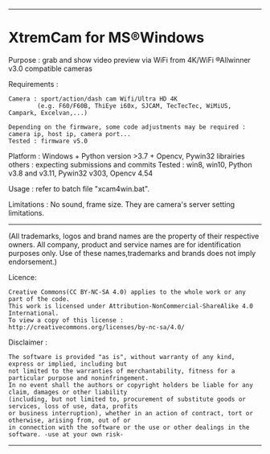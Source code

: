 -------------------------------------------------------------------------------------------------------------
#			XtremCam for MS®Windows

Purpose :	grab and show video preview via WiFi from 4K/WiFi ®Allwinner v3.0 compatible cameras

Requirements :

	Camera : sport/action/dash cam Wifi/Ultra HD 4K
			(e.g. F60/F60B, ThiEye i60x, SJCAM, TecTecTec, WiMiUS, Campark, Excelvan,...)
	
	Depending on the firmware, some code adjustments may be required : camera ip, host ip, camera port...
	Tested : firmware v5.0
	
Platform :  Windows + Python version >3.7 + Opencv, Pywin32 librairies
	others : expecting submissions and commits
	Tested : win8, win10, Python v3.8 and v3.11, Pywin32 v303, Opencv 4.54

Usage :  refer to batch file "xcam4win.bat".
  
Limitations : No sound, frame size. They are camera's server setting limitations.
  
-------------------------------------------------------------------------------------------------------------
	
  (All trademarks, logos and brand names are the property of their respective owners.
  All company, product and service names are for identification purposes only.
  Use of these names,trademarks and brands does not imply endorsement.)
  
Licence:
 
	Creative Commons(CC BY-NC-SA 4.0) applies to the whole work or any part of the code.
	This work is licensed under Attribution-NonCommercial-ShareAlike 4.0 International.
	To view a copy of this license : http://creativecommons.org/licenses/by-nc-sa/4.0/
	

Disclaimer :

	The software is provided "as is", without warranty of any kind, express or implied, including but
	not limited to the warranties of merchantability, fitness for a particular purpose and noninfringement.
	In no event shall the authors or copyright holders be liable for any claim, damages or other liability
	(including, but not limited to, procurement of substitute goods or services, loss of use, data, profits
	or business interruption), whether in an action of contract, tort or otherwise, arising from, out of or
	in connection with the software or the use or other dealings in the software. -use at your own risk-
-------------------------------------------------------------------------------------------------------------
